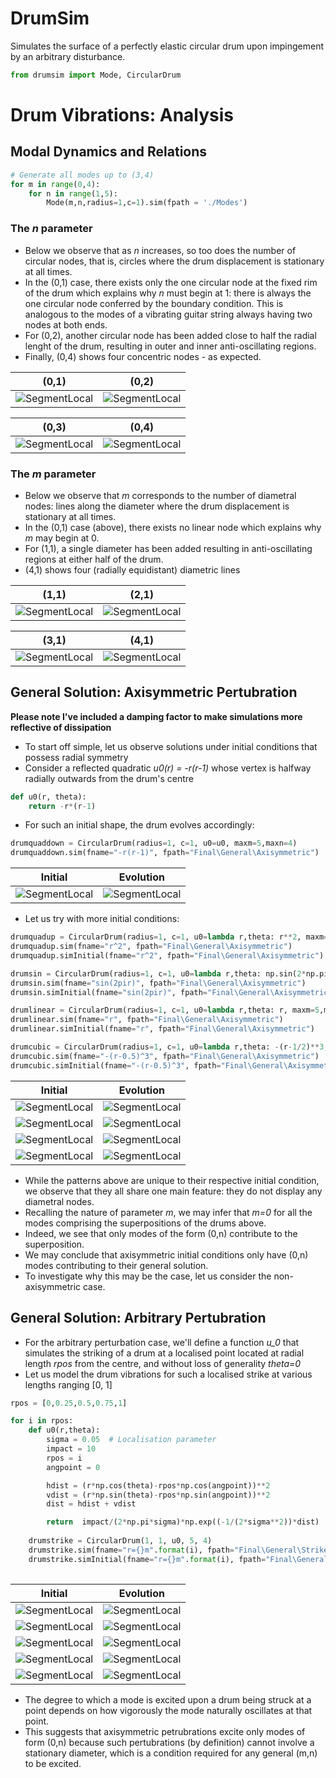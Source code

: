 # DrumSim
Simulates the surface of a perfectly elastic circular drum upon impingement by an arbitrary disturbance. 



```python
from drumsim import Mode, CircularDrum
```

# Drum Vibrations: Analysis

## Modal Dynamics and Relations


```python
# Generate all modes up to (3,4)
for m in range(0,4):
    for n in range(1,5):
        Mode(m,n,radius=1,c=1).sim(fpath = './Modes')
```
### The *n* parameter
* Below we observe that as *n* increases, so too does the number of circular nodes, that is, circles where the drum displacement is stationary at all times.
* In the (0,1) case, there exists only the one circular node at the fixed rim of the drum which explains why *n* must begin at 1: there is always the one circular node conferred by the boundary condition. This is analogous to the modes of a vibrating guitar string always having two nodes at both ends.
* For (0,2), another circular node has been added close to half the radial lenght of the drum, resulting in outer and inner anti-oscillating regions. 
* Finally, (0,4) shows four concentric nodes - as expected.


|(0,1)|(0,2)| 
|---|---|
|![SegmentLocal](./Modes/(0,1).gif)|![SegmentLocal](./Modes/(0,2).gif)|

|(0,3)|(0,4)|
|---|---|
|![SegmentLocal](./Modes/(0,3).gif)|![SegmentLocal](./Modes/(0,4).gif)|


### The *m* parameter
* Below we observe that *m* corresponds to the number of diametral nodes: lines along the diameter where the drum displacement is stationary at all times.
* In the (0,1) case (above), there exists no linear node which explains why *m* may begin at 0.
* For (1,1), a single diameter has been added resulting in anti-oscillating regions at either half of the drum.
* (4,1) shows four (radially equidistant) diametric lines

|(1,1)|(2,1)| 
|---|---|
|![SegmentLocal](./Modes/(1,1).gif)|![SegmentLocal](./Modes/(2,1).gif)|

|(3,1)|(4,1)|
|---|---|
|![SegmentLocal](./Modes/(3,1).gif)|![SegmentLocal](./Modes/(4,1).gif)|


## General Solution: Axisymmetric Pertubration

**Please note I've included a damping factor to make simulations more reflective of dissipation**
* To start off simple, let us observe solutions under initial conditions that possess radial symmetry
* Consider a reflected quadratic *u0(r) = -r(r-1)* whose vertex is halfway radially outwards from the drum's centre

```python
def u0(r, theta):
    return -r*(r-1)
```

* For such an initial shape, the drum evolves accordingly:


```python
drumquaddown = CircularDrum(radius=1, c=1, u0=u0, maxm=5,maxn=4)
drumquaddown.sim(fname="-r(r-1)", fpath="Final\General\Axisymmetric")
```

|Initial|Evolution|
|---|---|
|![SegmentLocal](./general/-r(r-1).png)|![SegmentLocal](./general/-r(r-1).gif)|

* Let us try with more initial conditions:

```python
drumquadup = CircularDrum(radius=1, c=1, u0=lambda r,theta: r**2, maxm=5,maxn=4)
drumquadup.sim(fname="r^2", fpath="Final\General\Axisymmetric")
drumquadup.simInitial(fname="r^2", fpath="Final\General\Axisymmetric")

drumsin = CircularDrum(radius=1, c=1, u0=lambda r,theta: np.sin(2*np.pi*r), maxm=5,maxn=4)
drumsin.sim(fname="sin(2pir)", fpath="Final\General\Axisymmetric")
drumsin.simInitial(fname="sin(2pir)", fpath="Final\General\Axisymmetric")

drumlinear = CircularDrum(radius=1, c=1, u0=lambda r,theta: r, maxm=5,maxn=4)
drumlinear.sim(fname="r", fpath="Final\General\Axisymmetric")
drumlinear.simInitial(fname="r", fpath="Final\General\Axisymmetric")

drumcubic = CircularDrum(radius=1, c=1, u0=lambda r,theta: -(r-1/2)**3, maxm=5,maxn=4)
drumcubic.sim(fname="-(r-0.5)^3", fpath="Final\General\Axisymmetric")
drumcubic.simInitial(fname="-(r-0.5)^3", fpath="Final\General\Axisymmetric")
```


|Initial|Evolution|
|---|---|
|![SegmentLocal](./general/r^2.png)|![SegmentLocal](./general/r^2.gif)|
|![SegmentLocal](./general/sin(2pir).png)|![SegmentLocal](./general/sin(2pir).gif)|
|![SegmentLocal](./general/r.png)|![SegmentLocal](./general/r.gif)|
|![SegmentLocal](./general/-(r-0.5)^3.png) |![SegmentLocal](./general/-(r-0.5)^3.gif)|

* While the patterns above are unique to their respective initial condition, we observe that they all share one main feature: they do not display any diametral nodes.
* Recalling the nature of parameter *m*, we may infer that *m=0* for all the modes comprising the superpositions of the drums above.
* Indeed, we see that only modes of the form (0,n) contribute to the superposition.
* We may conclude that axisymmetric initial conditions only have (0,n) modes contributing to their general solution. 
* To investigate why this may be the case, let us consider the non-axisymmetric case. 

## General Solution: Arbitrary Pertubration

* For the arbitrary perturbation case, we'll define a function *u_0* that simulates the striking of a drum at a localised point located at radial length *rpos* from the centre, and without loss of generality *theta=0* 
* Let us model the drum vibrations for such a localised strike at various lengths ranging [0, 1]

```python
rpos = [0,0.25,0.5,0.75,1]

for i in rpos:
    def u0(r,theta):
        sigma = 0.05  # Localisation parameter
        impact = 10
        rpos = i
        angpoint = 0

        hdist = (r*np.cos(theta)-rpos*np.cos(angpoint))**2
        vdist = (r*np.sin(theta)-rpos*np.sin(angpoint))**2
        dist = hdist + vdist

        return  impact/(2*np.pi*sigma)*np.exp((-1/(2*sigma**2))*dist)
    
    drumstrike = CircularDrum(1, 1, u0, 5, 4)
    drumstrike.sim(fname="r={}m".format(i), fpath="Final\General\Strike")
    drumstrike.simInitial(fname="r={}m".format(i), fpath="Final\General\Strike")
    
```

|Initial|Evolution|
|---|---|
|![SegmentLocal](./Strike/r=0m.png) | ![SegmentLocal](./Strike/r=0m.gif)|
|![SegmentLocal](./Strike/r=0.25m.png) | ![SegmentLocal](./Strike/r=0.25m.gif)|
|![SegmentLocal](./Strike/r=0.5m.png) | ![SegmentLocal](./Strike/r=0.5m.gif)|
|![SegmentLocal](./Strike/r=0.75m.png) | ![SegmentLocal](./Strike/r=0.75m.gif)|
|![SegmentLocal](./Strike/r=1m.png) | ![SegmentLocal](./Strike/r=1m.gif)|

* The degree to which a mode is excited upon a drum being struck at a point depends on how vigorously the mode naturally oscillates at that point. 
* This suggests that axisymmetric petrubrations excite only modes of form (0,n) because such pertubrations (by definition) cannot involve a stationary diameter, which is a condition required for any general (m,n) to be excited. 


